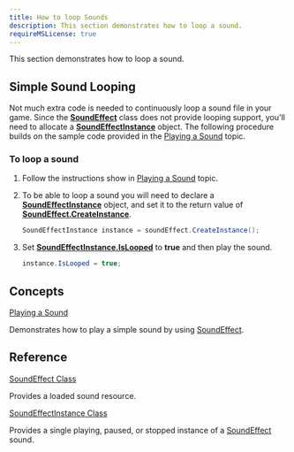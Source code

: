 ```yaml
---
title: How to loop Sounds
description: This section demonstrates how to loop a sound.
requireMSLicense: true
---
```


This section demonstrates how to loop a sound.

## Simple Sound Looping

Not much extra code is needed to continuously loop a sound file in your game. Since the **[SoundEffect](xref:Microsoft.Xna.Framework.Audio.SoundEffect#Microsoft_Xna_Framework_Audio_SoundEffect)** class does not provide looping support, you'll need to allocate a **[SoundEffectInstance](xref:Microsoft.Xna.Framework.Audio.SoundEffectInstance#Microsoft_Xna_Framework_Audio_SoundEffectInstance)** object. The following procedure builds on the sample code provided in the [Playing a Sound](HowTo_PlayASound.md) topic.

### To loop a sound

1. Follow the instructions show in [Playing a Sound](HowTo_PlayASound.md) topic.

2. To be able to loop a sound you will need to declare a **[SoundEffectInstance](xref:Microsoft.Xna.Framework.Audio.SoundEffectInstance#Microsoft_Xna_Framework_Audio_SoundEffectInstance)** object, and set it to the return value of **[SoundEffect.CreateInstance](xref:Microsoft.Xna.Framework.Audio.SoundEffect.CreateInstance#Microsoft_Xna_Framework_Audio_SoundEffect_CreateInstance)**.

    ```csharp
    SoundEffectInstance instance = soundEffect.CreateInstance();
    ```

3. Set **[SoundEffectInstance.IsLooped](xref:Microsoft.Xna.Framework.Audio.SoundEffectInstance.IsLooped#Microsoft_Xna_Framework_Audio_SoundEffectInstance_IsLooped)** to **true** and then play the sound.

    ```csharp
    instance.IsLooped = true;
    ```

## Concepts

[Playing a Sound](HowTo_PlayASound.md)

Demonstrates how to play a simple sound by using [SoundEffect](xref:Microsoft.Xna.Framework.Audio.SoundEffect#Microsoft_Xna_Framework_Audio_SoundEffect).

## Reference

[SoundEffect Class](xref:Microsoft.Xna.Framework.Audio.SoundEffect#Microsoft_Xna_Framework_Audio_SoundEffect)

Provides a loaded sound resource.

[SoundEffectInstance Class](xref:Microsoft.Xna.Framework.Audio.SoundEffectInstance#Microsoft_Xna_Framework_Audio_SoundEffectInstance)

Provides a single playing, paused, or stopped instance of a [SoundEffect](xref:Microsoft.Xna.Framework.Audio.SoundEffect#Microsoft_Xna_Framework_Audio_SoundEffect) sound.
